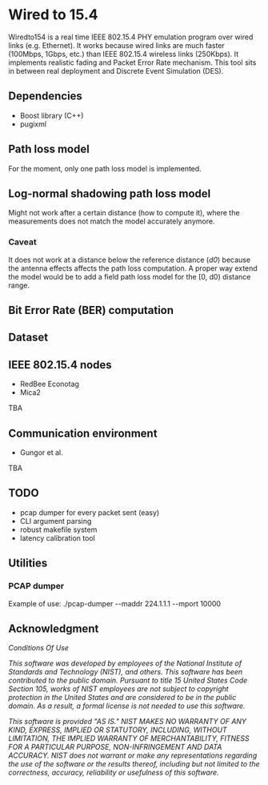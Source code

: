 Wired to 15.4
=============

Wiredto154 is a real time IEEE 802.15.4 PHY emulation program over wired links
(e.g. Ethernet). It works because wired links are much faster (100Mbps, 1Gbps, etc.)
than IEEE 802.15.4 wireless links (250Kbps).
It implements realistic fading and Packet Error Rate mechanism.
This tool sits in between real deployment and Discrete Event Simulation (DES).

Dependencies
------------

* Boost library (C++)
* pugixml


Path loss model
---------------

For the moment, only one path loss model is implemented.

## Log-normal shadowing path loss model


Might not work after a certain distance (how to compute it), where the
measurements does not match the model accurately anymore.

### Caveat

It does not work at a distance below the reference distance (*d0*)
because the antenna effects affects the path loss computation.
A proper way extend the model would be to add a field path loss model for the
[0, d0) distance range.


Bit Error Rate (BER) computation
--------------------------------


Dataset
-------

## IEEE 802.15.4 nodes

* RedBee Econotag
* Mica2

TBA

## Communication environment

* Gungor et al.

TBA

TODO
----

* pcap dumper for every packet sent (easy)
* CLI argument parsing
* robust makefile system
* latency calibration tool

Utilities
---------

### PCAP dumper

Example of use:
./pcap-dumper --maddr 224.1.1.1 --mport 10000

Acknowledgment
--------------

<em>
Conditions Of Use

This software was developed by employees of the National Institute of
Standards and Technology (NIST), and others.
This software has been contributed to the public domain.
Pursuant to title 15 United States Code Section 105, works of NIST
employees are not subject to copyright protection in the United States
and are considered to be in the public domain.
As a result, a formal license is not needed to use this software.

This software is provided "AS IS."
NIST MAKES NO WARRANTY OF ANY KIND, EXPRESS, IMPLIED
OR STATUTORY, INCLUDING, WITHOUT LIMITATION, THE IMPLIED WARRANTY OF
MERCHANTABILITY, FITNESS FOR A PARTICULAR PURPOSE, NON-INFRINGEMENT
AND DATA ACCURACY.  NIST does not warrant or make any representations
regarding the use of the software or the results thereof, including but
not limited to the correctness, accuracy, reliability or usefulness of
this software.
</em>
